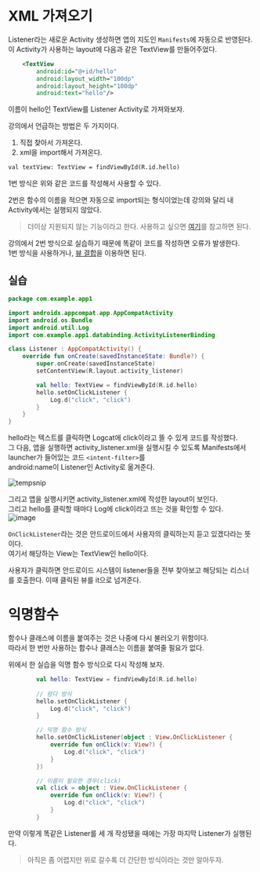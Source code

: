 # XML 가져오기

Listener라는 새로운 Activity 생성하면 앱의 지도인 `Manifests`에 자동으로 반영된다.  
이 Activity가 사용하는 layout에 다음과 같은 TextView를 만들어주었다.

```xml
    <TextView
        android:id="@+id/hello"
        android:layout_width="100dp"
        android:layout_height="100dp"
        android:text="hello"/>
```
이름이 hello인 TextView를 Listener Activity로 가져와보자. 

강의에서 언급하는 방법은 두 가지이다.
1) 직접 찾아서 가져온다.
2) xml을 import해서 가져온다.

```xml
val textView: TextView = findViewById(R.id.hello)
```
1번 방식은 위와 같은 코드를 작성해서 사용할 수 있다.

2번은 함수의 이름을 적으면 자동으로 import되는 형식이었는데 강의와 달리 내 Activity에서는 실행되지 않았다.
> 더이상 지원되지 않는 기능이라고 한다. 사용하고 싶으면 [여기](https://blog.naver.com/oklmg/222154501486)를 참고하면 된다.

강의에서 2번 방식으로 실습하기 때문에 똑같이 코드를 작성하면 오류가 발생한다.  
1번 방식을 사용하거나, [뷰 결합](https://sudaltokki.tistory.com/9)을 이용하면 된다.  

## 실습
```kotlin
package com.example.app1

import androidx.appcompat.app.AppCompatActivity
import android.os.Bundle
import android.util.Log
import com.example.app1.databinding.ActivityListenerBinding

class Listener : AppCompatActivity() {
    override fun onCreate(savedInstanceState: Bundle?) {
        super.onCreate(savedInstanceState)
        setContentView(R.layout.activity_listener)

        val hello: TextView = findViewById(R.id.hello)
        hello.setOnClickListener {
            Log.d("click", "click")
        }
    }
}
```
hello라는 텍스트를 클릭하면 Logcat에 click이라고 뜰 수 있게 코드를 작성했다.   
그 다음, 앱을 실행하면 activity_listener.xml을 실행시킬 수 있도록 Manifests에서 launcher가 들어있는 코드 `<intent-filter>`를   
android:name이 Listener인 Activity로 옮겨준다.  

![tempsnip](https://user-images.githubusercontent.com/86659995/130360043-0027eb62-e2ed-4a37-bd72-d12f064c4c3a.png)

그리고 앱을 실행시키면 activity_listener.xml에 작성한 layout이 보인다.  
그리고 hello를 클릭할 때마다 Log에 click이라고 뜨는 것을 확인할 수 있다.  
![image](https://user-images.githubusercontent.com/86659995/130359952-62205a46-6016-4adf-8372-6ff53c0f5cfd.png)

`OnClickListener`라는 것은 안드로이드에서 사용자의 클릭하는지 듣고 있겠다라는 뜻이다.  
여기서 해당하는 View는 TextView인 hello이다.

사용자가 클릭하면 안드로이드 시스템이 listener들을 전부 찾아보고 해당되는 리스너를 호출한다.
이때 클릭된 뷰를 it으로 넘겨준다.

# 익명함수
함수나 클래스에 이름을 붙여주는 것은 나중에 다시 불러오기 위함이다.  
따라서 한 번만 사용하는 함수나 클래스는 이름을 붙여줄 필요가 없다. 

위에서 한 실습을 익명 함수 방식으로 다시 작성해 보자.

```kotlin
        val hello: TextView = findViewById(R.id.hello)
        
        // 람다 방식
        hello.setOnClickListener {
            Log.d("click", "click")
        }

        // 익명 함수 방식
        hello.setOnClickListener(object : View.OnClickListener {
            override fun onClick(v: View?) {
                Log.d("click", "click")
            }
        })

        // 이름이 필요한 경우(click)
        val click = object : View.OnClickListener {
            override fun onClick(v: View?) {
                Log.d("click", "click")
            }
        }
```
만약 이렇게 똑같은 Listener를 세 개 작성됐을 때에는 가장 마지막 Listener가 실행된다.

> 아직은 좀 어렵지만 위로 갈수록 더 간단한 방식이라는 것만 알아두자.
